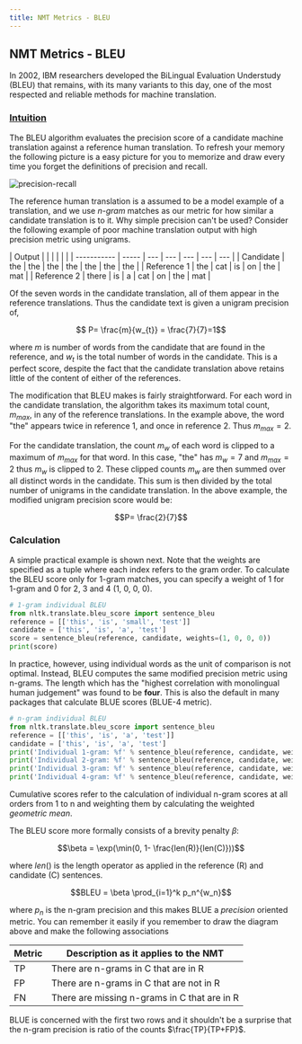 ```yaml
---
title: NMT Metrics - BLEU
---
```


## NMT Metrics - BLEU

In 2002, IBM researchers developed the BiLingual Evaluation Understudy (BLEU) that remains, with its many variants to this day, one of
the most respected and reliable methods for machine translation.

### [Intuition](https://en.wikipedia.org/wiki/BLEU)

The BLEU algorithm evaluates the precision score of a candidate machine translation against a reference human translation. To refresh your memory the following picture is a easy picture for you to memorize and draw every time you forget the definitions of precision and recall.

![precision-recall](images/precision-recall.png)

The reference human translation is a assumed to be a model example of a translation, and we use _n-gram_ matches as our metric for how similar a candidate translation is to it. Why simple precision can't be used? Consider the following example of poor machine translation output with high precision metric using unigrams. 

| Output      |       |     |     |     |     |
| ----------- | ----- | --- | --- | --- | --- | --- |
| Candidate   | the   | the | the | the | the | the | the |
| Reference 1 | the   | cat | is  | on  | the | mat |
| Reference 2 | there | is  | a   | cat | on  | the | mat |

Of the seven words in the candidate translation, all of them appear in the reference translations. Thus the candidate text is given a unigram precision of,

$$ P= \frac{m}{w_{t}} = \frac{7}{7}=1$$

where $m$ is number of words from the candidate that are found in the reference, and $w_t$ is the total number of words in the candidate. This is a perfect score, despite the fact that the candidate translation above retains little of the content of either of the references.

The modification that BLEU makes is fairly straightforward. For each word in the candidate translation, the algorithm takes its maximum total count, $m_{max}$, in any of the reference translations. In the example above, the word "the" appears twice in reference 1, and once in reference 2. Thus $m_{max}=2$.

For the candidate translation, the count $m_{w}$ of each word is clipped to a maximum of $m_{max}$ for that word. In this case, "the" has $m_w=7$ and $m_{max}=2$ thus $m_w$ is clipped to 2. These clipped counts $m_w$ are then summed over all distinct words in the candidate. This sum is then divided by the total number of unigrams in the candidate translation. In the above example, the modified unigram precision score would be:

$$P= \frac{2}{7}$$

### Calculation

A simple practical example is shown next. Note that the weights are specified as a tuple where each index refers to the gram order. To calculate the BLEU score only for 1-gram matches, you can specify a weight of 1 for 1-gram and 0 for 2, 3 and 4 (1, 0, 0, 0). 

```python
# 1-gram individual BLEU
from nltk.translate.bleu_score import sentence_bleu
reference = [['this', 'is', 'small', 'test']]
candidate = ['this', 'is', 'a', 'test']
score = sentence_bleu(reference, candidate, weights=(1, 0, 0, 0))
print(score)
```

In practice, however, using individual words as the unit of comparison is not optimal. Instead, BLEU computes the same modified precision metric using n-grams. The length which has the "highest correlation with monolingual human judgement" was found to be **four**. This is also the default in many packages that calculate BLUE scores (BLUE-4 metric).

```python
# n-gram individual BLEU
from nltk.translate.bleu_score import sentence_bleu
reference = [['this', 'is', 'a', 'test']]
candidate = ['this', 'is', 'a', 'test']
print('Individual 1-gram: %f' % sentence_bleu(reference, candidate, weights=(1, 0, 0, 0)))
print('Individual 2-gram: %f' % sentence_bleu(reference, candidate, weights=(0, 1, 0, 0)))
print('Individual 3-gram: %f' % sentence_bleu(reference, candidate, weights=(0, 0, 1, 0)))
print('Individual 4-gram: %f' % sentence_bleu(reference, candidate, weights=(0, 0, 0, 1)))
```

Cumulative scores refer to the calculation of individual n-gram scores at all orders from 1 to n and weighting them by calculating the weighted _geometric mean_.


The BLEU score more formally consists of a brevity penalty $\beta$:

$$\beta = \exp(\min(0, 1- \frac{len(R)}{len(C)}))$$

where $len()$ is the length operator as applied in the reference (R) and candidate (C) sentences. 

$$BLEU = \beta \prod_{i=1}^k p_n^{w_n}$$

where $p_n$ is the n-gram precision and this makes BLUE a  _precision_ oriented metric. You can remember it easily if you remember to draw the diagram above and make the following associations

| Metric | Description as it applies to the NMT         |
| ------ | -------------------------------------------- |
| TP     | There are n-grams in C that are in R         |
| FP     | There are n-grams in C that are not in R     |
| FN     | There are missing n-grams in C that are in R |

BLUE is concerned with the first two rows and it shouldn't be a surprise that the n-gram precision is ratio of the counts $\frac{TP}{TP+FP}$.




